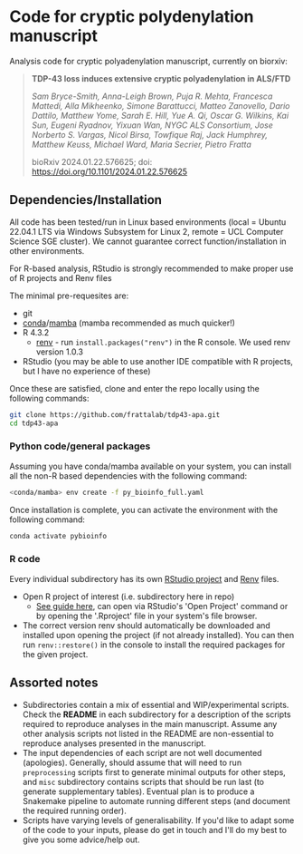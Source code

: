 # Code for cryptic polydenylation manuscript

Analysis code for cryptic polyadenylation manuscript, currently on biorxiv:

> **TDP-43 loss induces extensive cryptic polyadenylation in ALS/FTD**
>
>*Sam Bryce-Smith, Anna-Leigh Brown, Puja R. Mehta, Francesca Mattedi, Alla Mikheenko, Simone Barattucci, Matteo Zanovello, Dario Dattilo, Matthew Yome, Sarah E. Hill, Yue A. Qi, Oscar G. Wilkins, Kai Sun, Eugeni Ryadnov, Yixuan Wan, NYGC ALS Consortium, Jose Norberto S. Vargas, Nicol Birsa, Towfique Raj, Jack Humphrey, Matthew Keuss, Michael Ward, Maria Secrier, Pietro Fratta*
>
>bioRxiv 2024.01.22.576625; doi: https://doi.org/10.1101/2024.01.22.576625

## Dependencies/Installation

All code has been tested/run in Linux based environments (local = Ubuntu 22.04.1 LTS via Windows Subsystem for Linux 2, remote = UCL Computer Science SGE cluster). We cannot guarantee correct function/installation in other environments.

For R-based analysis, RStudio is strongly recommended to make proper use of R projects and Renv files

The minimal pre-requesites are:

- git
- [conda](https://conda.io/projects/conda/en/latest/user-guide/install/index.html)/[mamba](https://mamba.readthedocs.io/en/latest/installation.html) (mamba recommended as much quicker!)
- R 4.3.2
  - [renv](https://rstudio.github.io/renv/index.html) - run `install.packages("renv")` in the R console. We used renv version 1.0.3
- RStudio (you may be able to use another IDE compatible with R projects, but I have no experience of these)

Once these are satisfied, clone and enter the repo locally using the following commands:

```bash
git clone https://github.com/frattalab/tdp43-apa.git
cd tdp43-apa
```

### Python code/general packages

Assuming you have conda/mamba available on your system, you can install all the non-R based dependencies with the following command:

```bash
<conda/mamba> env create -f py_bioinfo_full.yaml
```

Once installation is complete, you can activate the environment with the following command:

```bash
conda activate pybioinfo
```

### R code

Every individual subdirectory has its own [RStudio project](https://support.posit.co/hc/en-us/articles/200526207-Using-RStudio-Projects) and [Renv](https://rstudio.github.io/renv/articles/renv.html) files.

- Open R project of interest (i.e. subdirectory here in repo)
  - [See guide here](https://support.posit.co/hc/en-us/articles/200526207-Using-RStudio-Projects), can open via RStudio's 'Open Project' command or by opening the '.Rproject' file in your system's file browser.
- The correct version renv should automatically be downloaded and installed upon opening the project (if not already installed). You can then run `renv::restore()` in the console to install the required packages for the given project.

## Assorted notes

- Subdirectories contain a mix of essential and WIP/experimental scripts. Check the **README** in each subdirectory for a description of the scripts required to reproduce analyses in the main manuscript. Assume any other analysis scripts not listed in the README are non-essential to reproduce analyses presented in the manuscript.
- The input dependencies of each script are not well documented (apologies). Generally, should assume that will need to run `preprocessing` scripts first to generate minimal outputs for other steps, and `misc` subdirectory contains scripts that should be run last (to generate supplementary tables). Eventual plan is to produce a Snakemake pipeline to automate running different steps (and document the required running order).
- Scripts have varying levels of generalisability. If you'd like to adapt some of the code to your inputs, please do get in touch and I'll do my best to give you some advice/help out.
